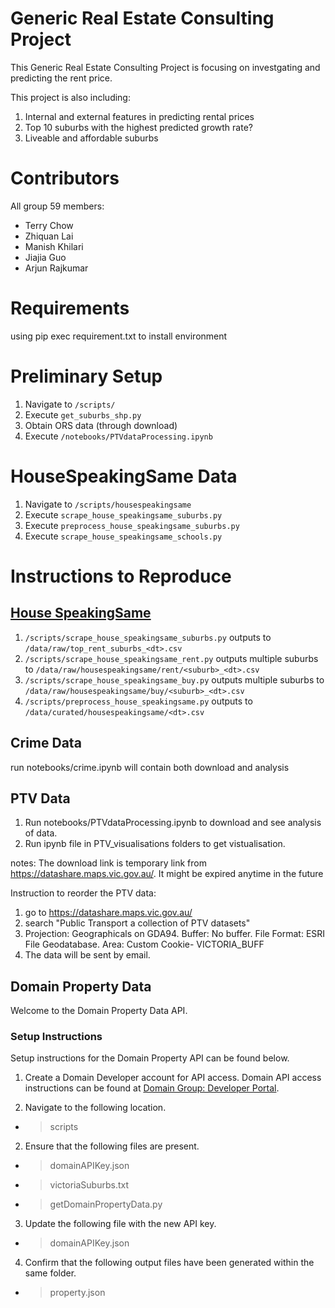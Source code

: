 # Generic Real Estate Consulting Project
This Generic Real Estate Consulting Project is focusing on investgating and predicting the rent price.

This project is also including:
1. Internal and external features in predicting rental prices
2. Top 10 suburbs with the highest predicted growth rate?
3. Liveable and affordable suburbs

# Contributors
All group 59 members:
* Terry Chow
* Zhiquan Lai
* Manish Khilari
* Jiajia Guo
* Arjun Rajkumar

# Requirements
using pip exec requirement.txt to install environment

# Preliminary Setup
1. Navigate to `/scripts/`
2. Execute `get_suburbs_shp.py`
3. Obtain ORS data (through download)
4. Execute `/notebooks/PTVdataProcessing.ipynb`

# HouseSpeakingSame Data

1. Navigate to `/scripts/housespeakingsame`
2. Execute `scrape_house_speakingsame_suburbs.py`
3. Execute `preprocess_house_speakingsame_suburbs.py`
4. Execute `scrape_house_speakingsame_schools.py`




# Instructions to Reproduce

## [House SpeakingSame](http://house.speakingsame.com/)

1. `/scripts/scrape_house_speakingsame_suburbs.py` outputs to `/data/raw/top_rent_suburbs_<dt>.csv`
2. `/scripts/scrape_house_speakingsame_rent.py` outputs multiple suburbs to `/data/raw/housespeakingsame/rent/<suburb>_<dt>.csv`
3. `/scripts/scrape_house_speakingsame_buy.py` outputs multiple suburbs to `/data/raw/housespeakingsame/buy/<suburb>_<dt>.csv`
4. `/scripts/preprocess_house_speakingsame.py` outputs to `/data/curated/housespeakingsame/<dt>.csv`

## Crime Data
run notebooks/crime.ipynb will contain both download and analysis

## PTV Data
1. Run notebooks/PTVdataProcessing.ipynb to download and see analysis of data.
2. Run ipynb file in PTV_visualisations folders to get vistualisation.

notes: The download link is temporary link from https://datashare.maps.vic.gov.au/. It might be expired anytime in the future

Instruction to reorder the PTV data:
1. go to https://datashare.maps.vic.gov.au/
2. search "Public Transport a collection of PTV datasets"
3. Projection: Geographicals on GDA94. Buffer: No buffer. File Format: ESRI File Geodatabase. Area: Custom Cookie-  VICTORIA_BUFF
4. The data will be sent by email.

## Domain Property Data 

Welcome to the Domain Property Data API. 

### Setup Instructions 

Setup instructions for the Domain Property API can be found below. 

1. Create a Domain Developer account for API access. Domain API access instructions can be found at [Domain Group: Developer Portal](https://developer.domain.com.au/). 

2. Navigate to the following location. 

- > scripts 

2. Ensure that the following files are present. 

- > domainAPIKey.json 
- > victoriaSuburbs.txt 
- > getDomainPropertyData.py 

3. Update the following file with the new API key. 

- > domainAPIKey.json 

4. Confirm that the following output files have been generated within the same folder. 

- > property.json 
